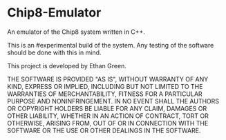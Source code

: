 # Chip8-Emulator
An emulator of the Chip8 system written in C++.

This is an #experimental build of the system. Any testing of the software should be done with this in mind. 

This project is developed by Ethan Green.

THE SOFTWARE IS PROVIDED "AS IS", WITHOUT WARRANTY OF ANY KIND, EXPRESS OR
IMPLIED, INCLUDING BUT NOT LIMITED TO THE WARRANTIES OF MERCHANTABILITY,
FITNESS FOR A PARTICULAR PURPOSE AND NONINFRINGEMENT.  IN NO EVENT SHALL THE
AUTHORS OR COPYRIGHT HOLDERS BE LIABLE FOR ANY CLAIM, DAMAGES OR OTHER
LIABILITY, WHETHER IN AN ACTION OF CONTRACT, TORT OR OTHERWISE, ARISING FROM,
OUT OF OR IN CONNECTION WITH THE SOFTWARE OR THE USE OR OTHER DEALINGS IN
THE SOFTWARE.
